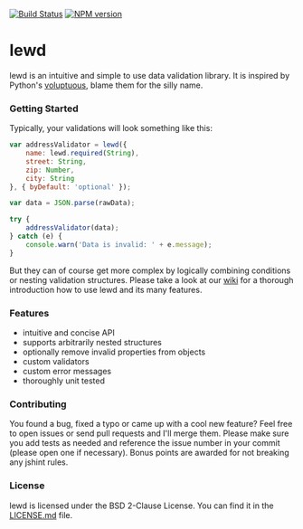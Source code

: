 [![Build Status](https://travis-ci.org/pigulla/lewd.svg?branch=master)](https://travis-ci.org/pigulla/lewd)
[![NPM version](https://badge.fury.io/js/lewd.svg)](http://badge.fury.io/js/lewd)
# lewd
lewd is an intuitive and simple to use data validation library. It is inspired by Python's [voluptuous](https://github.com/alecthomas/voluptuous), blame them for the silly name.

### Getting Started
Typically, your validations will look something like this:
```javascript
var addressValidator = lewd({
    name: lewd.required(String),
    street: String,
    zip: Number,
    city: String
}, { byDefault: 'optional' });

var data = JSON.parse(rawData);

try {
    addressValidator(data);
} catch (e) {
    console.warn('Data is invalid: ' + e.message);
}
```
But they can of course get more complex by logically combining conditions or nesting validation structures. Please take a look at our [wiki](https://github.com/pigulla/lewd/wiki) for a thorough introduction how to use lewd and its many features.

### Features
 - intuitive and concise API
 - supports arbitrarily nested structures
 - optionally remove invalid properties from objects
 - custom validators
 - custom error messages
 - thoroughly unit tested

### Contributing
You found a bug, fixed a typo or came up with a cool new feature? Feel free to open issues or send pull requests and I'll merge them. Please make sure you add tests as needed and reference the issue number in your commit (please open one if necessary). Bonus points are awarded for not breaking any jshint rules.

### License
lewd is licensed under the BSD 2-Clause License. You can find it in the [LICENSE.md](LICENSE.md) file.
